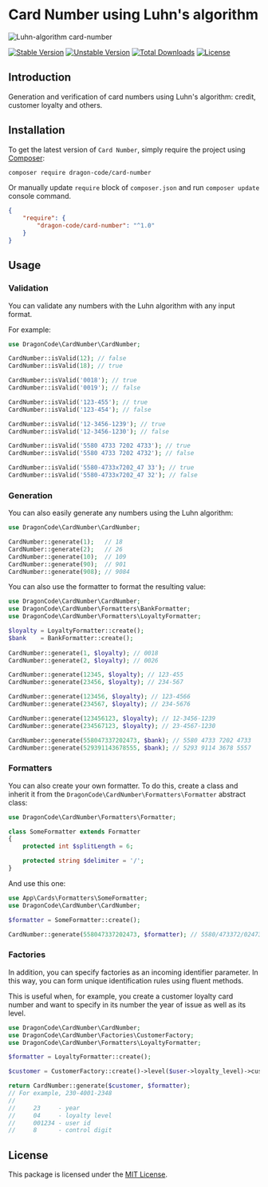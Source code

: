 # Card Number using Luhn's algorithm

![Luhn-algorithm card-number](https://preview.dragon-code.pro/Luhn's-algorithm/card-number.svg?brand=php&preposition=with)

[![Stable Version][badge_stable]][link_packagist]
[![Unstable Version][badge_unstable]][link_packagist]
[![Total Downloads][badge_downloads]][link_packagist]
[![License][badge_license]][link_license]

## Introduction

Generation and verification of card numbers using Luhn's algorithm: credit, customer loyalty and others.

## Installation

To get the latest version of `Card Number`, simply require the project using [Composer](https://getcomposer.org):

```bash
composer require dragon-code/card-number
```

Or manually update `require` block of `composer.json` and run `composer update` console command.

```json
{
    "require": {
        "dragon-code/card-number": "^1.0"
    }
}
```

## Usage

### Validation

You can validate any numbers with the Luhn algorithm with any input format.

For example:

```php
use DragonCode\CardNumber\CardNumber;

CardNumber::isValid(12); // false
CardNumber::isValid(18); // true

CardNumber::isValid('0018'); // true
CardNumber::isValid('0019'); // false

CardNumber::isValid('123-455'); // true
CardNumber::isValid('123-454'); // false

CardNumber::isValid('12-3456-1239'); // true
CardNumber::isValid('12-3456-1230'); // false

CardNumber::isValid('5580 4733 7202 4733'); // true
CardNumber::isValid('5580 4733 7202 4732'); // false

CardNumber::isValid('5580-4733x7202_47 33'); // true
CardNumber::isValid('5580-4733x7202_47 32'); // false
```

### Generation

You can also easily generate any numbers using the Luhn algorithm:

```php
use DragonCode\CardNumber\CardNumber;

CardNumber::generate(1);   // 18
CardNumber::generate(2);   // 26
CardNumber::generate(10);  // 109
CardNumber::generate(90);  // 901
CardNumber::generate(908); // 9084
```

You can also use the formatter to format the resulting value:

```php
use DragonCode\CardNumber\CardNumber;
use DragonCode\CardNumber\Formatters\BankFormatter;
use DragonCode\CardNumber\Formatters\LoyaltyFormatter;

$loyalty = LoyaltyFormatter::create();
$bank    = BankFormatter::create();
 
CardNumber::generate(1, $loyalty); // 0018
CardNumber::generate(2, $loyalty); // 0026

CardNumber::generate(12345, $loyalty); // 123-455
CardNumber::generate(23456, $loyalty); // 234-567

CardNumber::generate(123456, $loyalty); // 123-4566
CardNumber::generate(234567, $loyalty); // 234-5676

CardNumber::generate(123456123, $loyalty); // 12-3456-1239
CardNumber::generate(234567123, $loyalty); // 23-4567-1230

CardNumber::generate(558047337202473, $bank); // 5580 4733 7202 4733
CardNumber::generate(529391143678555, $bank); // 5293 9114 3678 5557
```

### Formatters

You can also create your own formatter.
To do this, create a class and inherit it from the `DragonCode\CardNumber\Formatters\Formatter` abstract class:

```php
use DragonCode\CardNumber\Formatters\Formatter;

class SomeFormatter extends Formatter
{
    protected int $splitLength = 6;

    protected string $delimiter = '/';
}
```

And use this one:

```php
use App\Cards\Formatters\SomeFormatter;
use DragonCode\CardNumber\CardNumber;

$formatter = SomeFormatter::create();

CardNumber::generate(558047337202473, $formatter); // 5580/473372/024733
```

### Factories

In addition, you can specify factories as an incoming identifier parameter.
In this way, you can form unique identification rules using fluent methods.

This is useful when, for example, you create a customer loyalty card number and want to specify in its number the year
of issue as well as its level.

```php
use DragonCode\CardNumber\CardNumber;
use DragonCode\CardNumber\Factories\CustomerFactory;
use DragonCode\CardNumber\Formatters\LoyaltyFormatter;

$formatter = LoyaltyFormatter::create();

$customer = CustomerFactory::create()->level($user->loyalty_level)->customer($user->id);

return CardNumber::generate($customer, $formatter);
// For example, 230-4001-2348
//
//     23     - year
//     04     - loyalty level
//     001234 - user id
//     8      - control digit
```

## License

This package is licensed under the [MIT License](LICENSE).


[badge_downloads]:  https://img.shields.io/packagist/dt/dragon-code/card-number.svg?style=flat-square

[badge_license]:    https://img.shields.io/badge/license-MIT-green?style=flat-square

[badge_stable]:     https://img.shields.io/github/v/release/TheDragonCode/card-number?label=stable&style=flat-square

[badge_unstable]:   https://img.shields.io/badge/unstable-dev--main-orange?style=flat-square

[link_license]:     LICENSE

[link_packagist]:   https://packagist.org/packages/dragon-code/card-number
